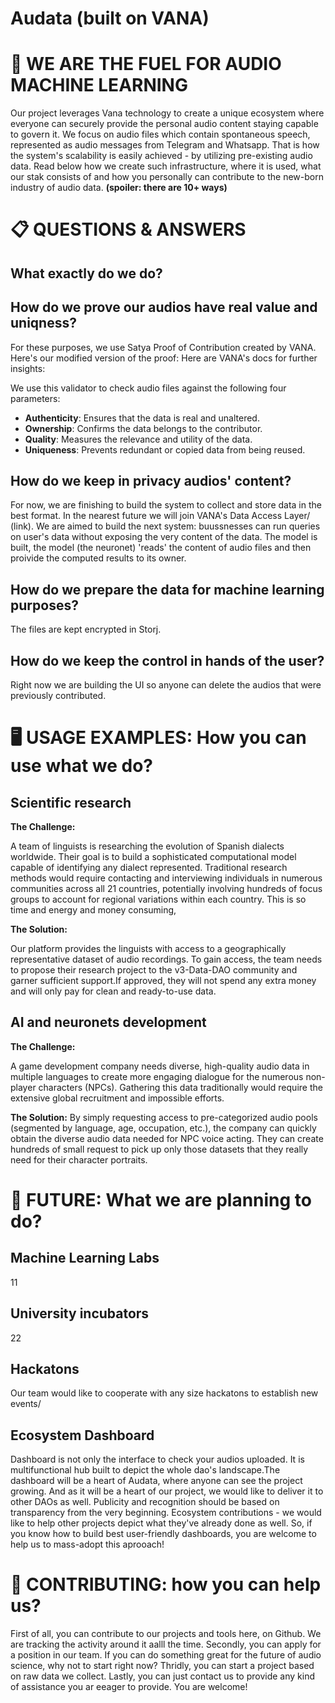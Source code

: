 # Audata (built on VANA)

# 🚀 WE ARE THE FUEL FOR AUDIO MACHINE LEARNING
Our project leverages Vana technology to create a unique ecosystem where everyone can securely provide the personal audio content staying capable to govern it. We focus on audio files which contain spontaneous speech, represented as audio messages from Telegram and Whatsapp. That is how the system's scalability is easily achieved - by utilizing pre-existing audio data. Read below how we create such infrastructure, where it is used, what our stak consists of and how you personally can contribute to the new-born industry of audio data. **(spoiler: there are 10+ ways)**

# 📋 QUESTIONS & ANSWERS
What exactly do we do?
---

How do we prove our audios have real value and uniqness? 
---
For these purposes, we use Satya Proof of Contribution created by VANA.
Here's our modified version of the proof:
Here are VANA's docs for further insights:

We use this validator to check audio files against the following four parameters:

+ **Authenticity**: Ensures that the data is real and unaltered.
+ **Ownership**: Confirms the data belongs to the contributor.
+ **Quality**: Measures the relevance and utility of the data.
+ **Uniqueness**: Prevents redundant or copied data from being reused.

How do we keep in privacy audios' content?
---
For now, we are finishing to build the system to collect and store data in the best format. In the nearest future we will join VANA's Data Access Layer/ (link). 
We are aimed to build the next system: buussnesses can run queries on user's data without exposing the very content of the data. The model is built, the model (the neuronet) 'reads' the content of audio files and then proivide the computed results to its owner. 

How do we prepare the data for machine learning purposes?
---
The files are kept encrypted in Storj. 

How do we keep the control in hands of the user?
---
Right now we are building the UI so anyone can delete the audios that were previously contributed. 


# 🖥️ USAGE EXAMPLES: How you can use what we do?
Scientific research
---
**The Challenge:**

A team of linguists is researching the evolution of Spanish dialects worldwide. Their goal is to build a sophisticated computational model capable of identifying any dialect represented. Traditional research methods would require contacting and interviewing individuals in numerous communities across all 21 countries, potentially involving hundreds of focus groups to account for regional variations within each country. This is so time and energy and money consuming,

**The Solution:**

Our platform provides the linguists with access to a geographically representative dataset of audio recordings. To gain access, the team needs to propose their research project to the v3-Data-DAO community and garner sufficient support.If approved, they will not spend any extra money and will only pay for clean and ready-to-use data.

AI and neuronets development
---
**The Challenge:**

A game development company needs diverse, high-quality audio data in multiple languages to create more engaging dialogue for the numerous non-player characters (NPCs). Gathering this data traditionally would require the extensive global recruitment and impossible efforts.

**The Solution:**
By simply requesting access to pre-categorized audio pools (segmented by language, age, occupation, etc.), the company can quickly obtain the diverse audio data needed for NPC voice acting. They can create hundreds of small request to pick up only those datasets that they really need for their character portraits.

# 🌟 FUTURE: What we are planning to do?
Machine Learning Labs
---
11

University incubators
---
22

Hackatons
---
Our team would like to cooperate with any size hackatons to establish new events/

Ecosystem Dashboard
---
Dashboard is not only the interface to check your audios uploaded. It is multifunctional hub built to depict the whole dao's landscape.The dashboard will be a heart of Audata, where anyone can see the project growing. And as it will be a heart of our project, we would like to deliver it to other DAOs as well. Publicity and recognition should be based on transparency from the very beginning. Ecosystem contributions - we would like to help other projects depict what they've already done as well. So, if you know how to build best user-friendly dashboards, you are welcome to help us to mass-adopt this aprooach! 


# 🤝 CONTRIBUTING: how you can help us?
First of all, you can contribute to our projects and tools here, on Github. We are tracking the activity around it aalll the time. 
Secondly, you can apply for a position in our team. If you can do something great for the future of audio science, why not to start right now? 
Thridly, you can start a project based on raw data we collect.
Lastly, you can just contact us to provide any kind of assistance you ar eeager to provide. You are welcome! 
